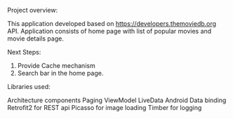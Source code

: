 Project overview:

This application developed based on https://developers.themoviedb.org API.
Application consists of home page with list of popular movies and movie details page.

Next Steps:

1.	Provide Cache mechanism
2.	Search bar in the home page.

Libraries used:

 Architecture components
      Paging
      ViewModel
      LiveData
Android Data binding
Retrofit2 for REST api 
Picasso for image loading
Timber for logging


